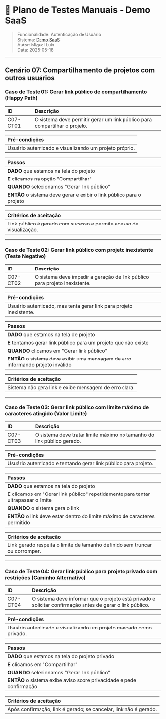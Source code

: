 # 🧪 Plano de Testes Manuais - Demo SaaS  
> Funcionalidade: Autenticação de Usuário  
> Sistema: [Demo SaaS](https://demo-saas.bugbug.io/)  
> Autor: Miguel Luis  
> Data: 2025-05-18  

---

## Cenário 07: Compartilhamento de projetos com outros usuários

### Caso de Teste 01: Gerar link público de compartilhamento (Happy Path)

| ID       | Descrição                                                           |
| :------- | :------------------------------------------------------------------ |
| C07-CT01 | O sistema deve permitir gerar um link público para compartilhar o projeto. |

| **Pré-condições**                                                        |
| :----------------------------------------------------------------------- |
| Usuário autenticado e visualizando um projeto próprio.                  |

| **Passos**                                                               |
| :----------------------------------------------------------------------- |
| **DADO** que estamos na tela do projeto                                 |
| **E** clicamos na opção "Compartilhar"                                  |
| **QUANDO** selecionamos "Gerar link público"                            |
| **ENTÃO** o sistema deve gerar e exibir o link público para o projeto   |

| **Critérios de aceitação**                                               |
| :----------------------------------------------------------------------- |
| Link público é gerado com sucesso e permite acesso de visualização.     |

---

### Caso de Teste 02: Gerar link público com projeto inexistente (Teste Negativo)

| ID       | Descrição                                                           |
| :------- | :------------------------------------------------------------------ |
| C07-CT02 | O sistema deve impedir a geração de link público para projeto inexistente. |

| **Pré-condições**                                                        |
| :----------------------------------------------------------------------- |
| Usuário autenticado, mas tenta gerar link para projeto inexistente.     |

| **Passos**                                                               |
| :----------------------------------------------------------------------- |
| **DADO** que estamos na tela de projeto                                |
| **E** tentamos gerar link público para um projeto que não existe        |
| **QUANDO** clicamos em "Gerar link público"                            |
| **ENTÃO** o sistema deve exibir uma mensagem de erro informando projeto inválido |

| **Critérios de aceitação**                                               |
| :----------------------------------------------------------------------- |
| Sistema não gera link e exibe mensagem de erro clara.                   |

---

### Caso de Teste 03: Gerar link público com limite máximo de caracteres atingido (Valor Limite)

| ID       | Descrição                                                           |
| :------- | :------------------------------------------------------------------ |
| C07-CT03 | O sistema deve tratar limite máximo no tamanho do link público gerado. |

| **Pré-condições**                                                        |
| :----------------------------------------------------------------------- |
| Usuário autenticado e tentando gerar link público para projeto.         |

| **Passos**                                                               |
| :----------------------------------------------------------------------- |
| **DADO** que estamos na tela do projeto                               |
| **E** clicamos em "Gerar link público" repetidamente para tentar ultrapassar o limite |
| **QUANDO** o sistema gera o link                                       |
| **ENTÃO** o link deve estar dentro do limite máximo de caracteres permitido |

| **Critérios de aceitação**                                               |
| :----------------------------------------------------------------------- |
| Link gerado respeita o limite de tamanho definido sem truncar ou corromper. |

---

### Caso de Teste 04: Gerar link público para projeto privado com restrições (Caminho Alternativo)

| ID       | Descrição                                                           |
| :------- | :------------------------------------------------------------------ |
| C07-CT04 | O sistema deve informar que o projeto está privado e solicitar confirmação antes de gerar o link público. |

| **Pré-condições**                                                        |
| :----------------------------------------------------------------------- |
| Usuário autenticado e visualizando um projeto marcado como privado.     |

| **Passos**                                                               |
| :----------------------------------------------------------------------- |
| **DADO** que estamos na tela do projeto privado                        |
| **E** clicamos em "Compartilhar"                                       |
| **QUANDO** selecionamos "Gerar link público"                           |
| **ENTÃO** o sistema exibe aviso sobre privacidade e pede confirmação    |

| **Critérios de aceitação**                                               |
| :----------------------------------------------------------------------- |
| Após confirmação, link é gerado; se cancelar, link não é gerado.        |
